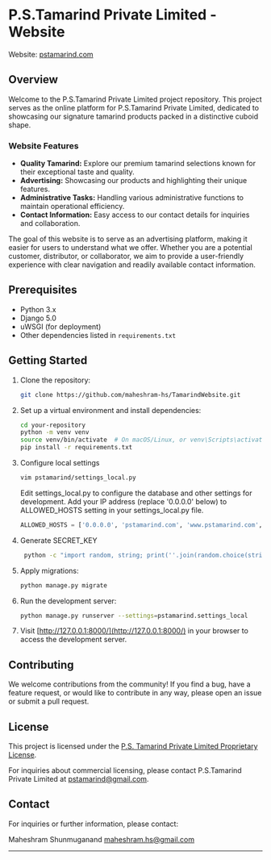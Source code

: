 # P.S.Tamarind Private Limited - Website

Website: [pstamarind.com](https://pstamarind.com)

## Overview

Welcome to the P.S.Tamarind Private Limited project repository. This project serves as the online platform for P.S.Tamarind Private Limited, dedicated to showcasing our signature tamarind products packed in a distinctive cuboid shape. 

### Website Features

- **Quality Tamarind:** Explore our premium tamarind selections known for their exceptional taste and quality.
- **Advertising:** Showcasing our products and highlighting their unique features.
- **Administrative Tasks:** Handling various administrative functions to maintain operational efficiency.
- **Contact Information:** Easy access to our contact details for inquiries and collaboration.

The goal of this website is to serve as an advertising platform, making it easier for users to understand what we offer. Whether you are a potential customer, distributor, or collaborator, we aim to provide a user-friendly experience with clear navigation and readily available contact information.

## Prerequisites

- Python 3.x
- Django 5.0
- uWSGI (for deployment)
- Other dependencies listed in `requirements.txt`

## Getting Started

1. Clone the repository:

    ```bash
    git clone https://github.com/maheshram-hs/TamarindWebsite.git
    ```

2. Set up a virtual environment and install dependencies:

    ```bash
    cd your-repository
    python -m venv venv
    source venv/bin/activate  # On macOS/Linux, or venv\Scripts\activate on Windows
    pip install -r requirements.txt
    ```
3. Configure local settings
   
    ```bash
    vim pstamarind/settings_local.py
    ```
    Edit settings_local.py to configure the database and other settings for development. Add your IP address (replace '0.0.0.0' below) to ALLOWED_HOSTS setting in your settings_local.py file.
   ```py
   ALLOWED_HOSTS = ['0.0.0.0', 'pstamarind.com', 'www.pstamarind.com', 'localhost']
   ```
   
5. Generate SECRET_KEY

   ```bash
    python -c "import random, string; print(''.join(random.choice(string.ascii_letters + string.digits + string.punctuation) for i in range(50)))" | cat > secret_key.txt
    ```

6. Apply migrations:

    ```bash
    python manage.py migrate
    ```

7. Run the development server:

    ```bash
    python manage.py runserver --settings=pstamarind.settings_local
    ```

8. Visit [http://127.0.0.1:8000/](http://127.0.0.1:8000/) in your browser to access the development server.

## Contributing

We welcome contributions from the community! If you find a bug, have a feature request, or would like to contribute in any way, please open an issue or submit a pull request.

## License

This project is licensed under the [P.S. Tamarind Private Limited Proprietary License](LICENSE).

For inquiries about commercial licensing, please contact P.S.Tamarind Private Limited at pstamarind@gmail.com.

## Contact

For inquiries or further information, please contact:

Maheshram Shunmuganand
maheshram.hs@gmail.com

---
